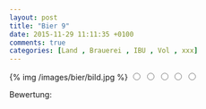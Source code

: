 ```yaml
---
layout: post
title: "Bier 9"
date: 2015-11-29 11:11:35 +0100
comments: true
categories: [Land , Brauerei , IBU , Vol , xxx]
---
```


{% img /images/bier/bild.jpg %}
<span class="star-rating">
<input type="radio" name="rating_9" value="1"><i></i>
<input type="radio" name="rating_9" value="2"><i></i>
<input type="radio" name="rating_9" value="3"><i></i>
<input type="radio" name="rating_9" value="4"><i></i>
<input type="radio" name="rating_9" value="5"><i></i>
</span>
<div class="fa fa-users"> Bewertung: <span id="avgRating_9"></span></div>
<div id="rated_9"></div>
